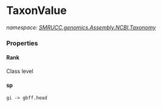 ﻿# TaxonValue
_namespace: [SMRUCC.genomics.Assembly.NCBI.Taxonomy](./index.md)_






### Properties

#### Rank
Class level
#### sp
``gi -> gbff.head``
